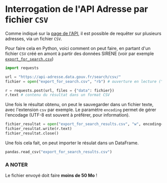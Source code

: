 # Interrogation de l'API Adresse par fichier `CSV`

Comme indiqué sur la [page de l'API](https://adresse.data.gouv.fr/api-doc/adresse), il est possible de requêter sur plusieurs adresses, via un fichier `CSV`. 

Pour faire cela en Python, voici comment on peut faire, en partant d'un fichier `CSV` créé en amont à partir des données SIRENE (voir par exemple [`export_for_search.csv`](export_for_search.csv))

```python
import requests

url = "https://api-adresse.data.gouv.fr/search/csv/"
fichier = open("export_for_search.csv", "rb") # ouverture en lecture ("r") binaire ("b")

r = requests.post(url, files = {"data": fichier})
r.text # contenu du résultat dans un format CSV
```

Une fois le résultat obtenu, on peut le sauvegarder dans un fichier texte, avec l'extension `csv` par exemple. Le paramètre `encoding` permet de gérer l'encodage (UTF-8 est souvent à préférer, pour information).

```python
fichier_resultat = open("export_for_search_results.csv", "w", encoding="utf-8")
fichier_resultat.write(r.text)
fichier_resultat.close()
```

Une fois cela fait, on peut importer le résulat dans un DataFrame.

```python
pandas.read_csv("export_for_search_results.csv")
```

### A NOTER

Le fichier envoyé doit faire **moins de 50 Mo** !
